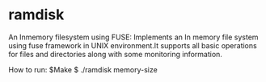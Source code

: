 # ramdisk
An Inmemory filesystem using FUSE:
Implements an In memory file system using fuse framework in UNIX environment.It supports all basic operations for files and directories along with some monitoring information. 

How to run:
$Make
$ ./ramdisk memory-size
